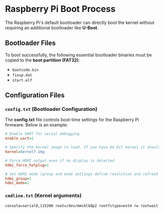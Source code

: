 # Raspberry Pi Boot Process

The Raspberry Pi's default bootloader can directly boot the kernel without requiring an additional bootloader like **U-Boot**.

## Bootloader Files

To boot successfully, the following essential bootloader binaries must be copied to the **boot partition (FAT32)**:

- `bootcode.bin`
- `fixup.dat`
- `start.elf`

## Configuration Files

### `config.txt` (Bootloader Configuration)

The **config.txt** file controls boot-time settings for the Raspberry Pi firmware. Below is an example:

```ini
# Enable UART for serial debugging
enable_uart=1

# Specify the kernel image to load. If you have 64 bit kernel it should be kernel8.img
kernel=kernel7.img

# Force HDMI output even if no display is detected
hdmi_force_hotplug=1

# Set HDMI mode (group and mode settings define resolution and refresh rate)
hdmi_group=1
hdmi_mode=1
```

### `cmdline.txt` (Kernel arguments)
```init
console=serial0,115200 root=/dev/mmcblk0p2 rootfstype=ext4 rw rootwait
```
